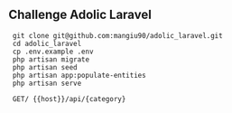 ## Challenge Adolic Laravel

     git clone git@github.com:mangiu90/adolic_laravel.git
     cd adolic_laravel
     cp .env.example .env
     php artisan migrate
     php artisan seed
     php artisan app:populate-entities
     php artisan serve

     GET/ {{host}}/api/{category}